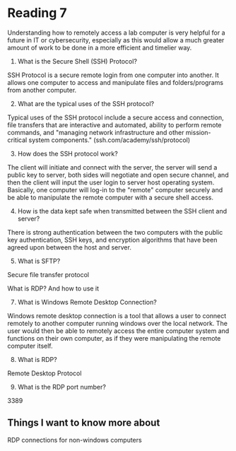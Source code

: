 # Reading 7

Understanding how to remotely access a lab computer is very helpful for a future in IT or cybersecurity, especially as this would allow a much greater amount of work to be done in a more efficient and timelier way.

1. What is the Secure Shell (SSH) Protocol?

SSH Protocol is a secure remote login from one computer into another.  It allows one computer to access and manipulate files and folders/programs from another computer.

2. What are the typical uses of the SSH protocol?

Typical uses of the SSH protocol include a secure access and connection, file transfers that are interactive and automated, ability to perform remote commands, and "managing network infrastructure and other mission-critical system components." (ssh.com/academy/ssh/protocol)

3. How does the SSH protocol work?

The client will initiate and connect with the server, the server will send a public key to server, both sides will negotiate and open secure channel, and then the client will input the user login to server host operating system.  Basically, one computer will log-in to the "remote" computer securely and be able to manipulate the remote computer with a secure shell access.

4. How is the data kept safe when transmitted between the SSH client and server?

There is strong authentication between the two computers with the public key authentication, SSH keys, and encryption algorithms that have been agreed upon between the host and server.

5. What is SFTP?

Secure file transfer protocol

What is RDP? And how to use it

7. What is Windows Remote Desktop Connection?

Windows remote desktop connection is a tool that allows a user to connect remotely to another computer running windows over the local network.  The user would then be able to remotely access the entire computer system and functions on their own computer, as if they were manipulating the remote computer itself.

8. What is RDP?

Remote Desktop Protocol

9. What is the RDP port number?

3389

## Things I want to know more about 

RDP connections for non-windows computers
